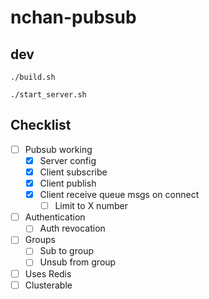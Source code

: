 # nchan-pubsub

## dev

```
./build.sh
```

```
./start_server.sh
```

## Checklist
- [ ] Pubsub working
    - [x] Server config
    - [x] Client subscribe
    - [x] Client publish
    - [x] Client receive queue msgs on connect
        - [ ] Limit to X number
- [ ] Authentication
    - [ ] Auth revocation
- [ ] Groups
    - [ ] Sub to group
    - [ ] Unsub from group
- [ ] Uses Redis
- [ ] Clusterable
